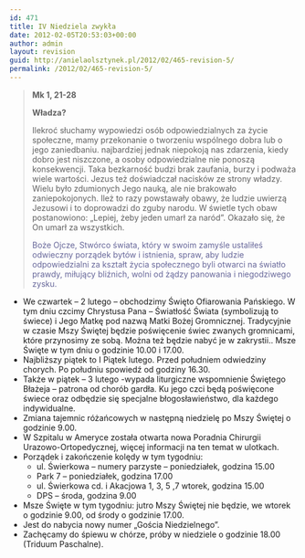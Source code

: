 ```yaml
---
id: 471
title: IV Niedziela zwykła
date: 2012-02-05T20:53:03+00:00
author: admin
layout: revision
guid: http://anielaolsztynek.pl/2012/02/465-revision-5/
permalink: /2012/02/465-revision-5/
---
```

> **Mk 1, 21-28**
> 
> **Władza?**
> 
> Ilekroć słuchamy wypowiedzi osób odpowiedzialnych za życie społeczne, mamy przekonanie o tworzeniu wspólnego dobra lub o jego zaniedbaniu. najbardziej jednak niepokoją nas zdarzenia, kiedy dobro jest niszczone, a osoby odpowiedzialne nie ponoszą konsekwencji. Taka bezkarność budzi brak zaufania, burzy i podważa wiele wartości. Jezus też doświadczał nacisków ze strony władzy. Wielu było zdumionych Jego nauką, ale nie brakowało zaniepokojonych. Ileż to razy powstawały obawy, że ludzie uwierzą Jezusowi i to doprowadzi do zguby narodu. W świetle tych obaw postanowiono: &#8222;Lepiej, żeby jeden umarł za naród&#8221;. Okazało się, że On umarł za wszystkich.
> 
> <span style="color: #666699;">Boże Ojcze, Stwórco świata, który w swoim zamyśle ustaliłeś odwieczny porządek bytów i istnienia, spraw, aby ludzie odpowiedzialni za kształt życia społecznego byli otwarci na światło prawdy, miłujący bliźnich, wolni od żądzy panowania i niegodziwego zysku.</span>

  * We czwartek &#8211; 2 lutego &#8211; obchodzimy Święto Ofiarowania Pańskiego. W tym dniu czcimy Chrystusa Pana &#8211; Światłość Świata (symbolizują to świece) i Jego Matkę pod nazwą Matki Bożej Gromnicznej. Tradycyjnie w czasie Mszy Świętej będzie poświęcenie świec zwanych gromnicami, które przynosimy ze sobą. Można też będzie nabyć je w zakrystii.. Msze Święte w tym dniu o godzinie 10.00 i 17.00.
  * Najbliższy piątek to I Piątek lutego. Przed południem odwiedziny chorych. Po południu spowiedź od godziny 16.30.
  * Także w piątek &#8211; 3 lutego -wypada liturgiczne wspomnienie Świętego Błażeja &#8211; patrona od chorób gardła. Ku jego czci będą poświęcone świece oraz odbędzie się specjalne błogosławieństwo, dla każdego indywidualne.
  * Zmiana tajemnic różańcowych w następną niedzielę po Mszy Świętej o godzinie 9.00.
  * W Szpitalu w Ameryce została otwarta nowa Poradnia Chirurgii Urazowo-Ortopedycznej, więcej informacji na ten temat w ulotkach.
  * Porządek i zakończenie kolędy w tym tygodniu: 
      * ul. Świerkowa &#8211; numery parzyste &#8211; poniedziałek, godzina 15.00
      * Park 7 &#8211; poniedziałek, godzina 17.00
      * ul. Świerkowa cd. i Akacjowa 1, 3, 5 ,7 wtorek, godzina 15.00
      * DPS &#8211; środa, godzina 9.00
  * Msze Święte w tym tygodniu: jutro Mszy Świętej nie będzie, we wtorek o godzinie 9.00, od środy o godzinie 17.00.
  * Jest do nabycia nowy numer &#8222;Gościa Niedzielnego&#8221;.
  * Zachęcamy do śpiewu w chórze, próby w niedziele o godzinie 18.00 (Triduum Paschalne).

<span style="font-size: small;"><span style="line-height: 24px;"><br /> </span></span>

 <span style="color: #666699;"></span>